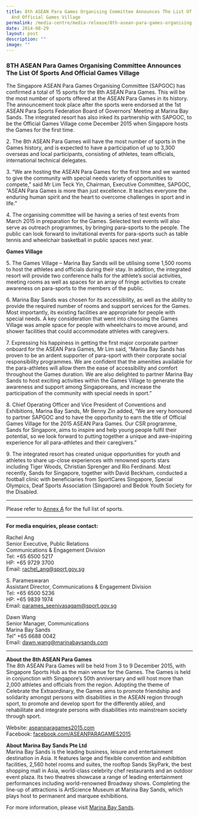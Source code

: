 ```yaml
---
title: 8th ASEAN Para Games Organising Committee Announces The List Of Sports
  And Official Games Village
permalink: /media-centre/media-release/8th-asean-para-games-organising-committee-announces-the-list-of-sports/
date: 2014-08-29
layout: post
description: ""
image: ""
---
```

### **8TH ASEAN Para Games Organising Committee Announces The List Of Sports And Official Games Village**

The Singapore ASEAN Para Games Organising Committee (SAPGOC) has confirmed a total of 15 sports for the 8th ASEAN Para Games. This will be the most number of sports offered at the ASEAN Para Games in its history. The announcement took place after the sports were endorsed at the 1st ASEAN Para Sports Federation Board of Governors’ Meeting at Marina Bay Sands. The integrated resort has also inked its partnership with SAPGOC, to be the Official Games Village come December 2015 when Singapore hosts the Games for the first time. 

2\. The 8th ASEAN Para Games will have the most number of sports in the Games history, and is expected to have a participation of up to 3,300 overseas and local participants, consisting of athletes, team officials, international technical delegates.

3\. “We are hosting the ASEAN Para Games for the first time and we wanted to give the community with special needs variety of opportunities to compete,” said Mr Lim Teck Yin, Chairman, Executive Committee, SAPGOC, “ASEAN Para Games is more than just excellence. It teaches everyone the enduring human spirit and the heart to overcome challenges in sport and in life.”

4\. The organising committee will be having a series of test events from March 2015 in preparation for the Games. Selected test events will also serve as outreach programmes, by bringing para-sports to the people. The public can look forward to invitational events for para-sports such as table tennis and wheelchair basketball in public spaces next year.

**Games Village**

5\. The Games Village – Marina Bay Sands will be utilising some 1,500 rooms to host the athletes and officials during their stay. In addition, the integrated resort will provide two conference halls for the athlete’s social activities, meeting rooms as well as spaces for an array of fringe activities to create awareness on para-sports to the members of the public.

6\. Marina Bay Sands was chosen for its accessibility, as well as the ability to provide the required number of rooms and support services for the Games. Most importantly, its existing facilities are appropriate for people with special needs. A key consideration that went into choosing the Games Village was ample space for people with wheelchairs to move around, and shower facilities that could accommodate athletes with caregivers.

7\. Expressing his happiness in getting the first major corporate partner onboard for the ASEAN Para Games, Mr Lim said, “Marina Bay Sands has proven to be an ardent supporter of para-sport with their corporate social responsibility programmes. We are confident that the amenities available for the para-athletes will allow them the ease of accessibility and comfort throughout the Games duration. We are also delighted to partner Marina Bay Sands to host exciting activities within the Games Village to generate the awareness and support among Singaporeans, and increase the participation of the community with special needs in sport.”

8\. Chief Operating Officer and Vice President of Conventions and Exhibitions, Marina Bay Sands, Mr Benny Zin added, “We are very honoured to partner SAPGOC and to have the opportunity to earn the title of Official Games Village for the 2015 ASEAN Para Games. Our CSR programme, Sands for Singapore, aims to inspire and help young people fulfil their potential, so we look forward to putting together a unique and awe-inspiring experience for all para-athletes and their caregivers.”

9\. The integrated resort has created unique opportunities for youth and athletes to share up-close experiences with renowned sports stars including Tiger Woods, Christian Sprenger and Rio Ferdinand. Most recently, Sands for Singapore, together with David Beckham, conducted a football clinic with beneficiaries from SportCares Singapore, Special Olympics, Deaf Sports Association (Singapore) and Bedok Youth Society for the Disabled.

---

Please refer to [Annex A](/files/Media%20Centre/Media%20Release/2014/August/8th%20APG%20ANNEX%20A%20%20List%20of%20Sports.pdf) for the full list of sports.

---

**For media enquiries, please contact:**
<br>

Rachel Ang<br>
Senior Executive, Public Relations<br>
Communications & Engagement Division<br>
Tel: +65 6500 5217<br>
HP: +65 9729 3700<br>
Email: [rachel_ang@sport.gov.sg](mailto:rachel_ang@sport.gov.sg)

S. Parameswaran<br>
Assistant Director, Communications & Engagement Division<br>
Tel: +65 6500 5236<br>
HP: +65 9839 1974<br>
Email: [parames_seenivasagam@sport.gov.sg](mailto:parames_seenivasagam@sport.gov.sg)

Dawn Wang<br>
Senior Manager, Communications<br>
Marina Bay Sands<br>
Tel” +65 6688 0042<br>
Email: [dawn.wang@marinabaysands.com](mailto:dawn.wang@marinabaysands.com)

---

**About the 8th ASEAN Para Games**<br>
The 8th ASEAN Para Games will be held from 3 to 9 December 2015, with Singapore Sports Hub as the main venue for the Games. The Games is held in conjunction with Singapore’s 50th anniversary and will host more than 2,000 athletes and officials from the region. Adopting the theme of Celebrate the Extraordinary, the Games aims to promote friendship and solidarity amongst persons with disabilities in the ASEAN region through sport, to promote and develop sport for the differently abled, and rehabilitate and integrate persons with disabilities into mainstream society through sport.

Website: [aseanparagames2015.com](http://www.aseanparagames2015.com)<br>
Facebook: [facebook.com/ASEANPARAGAMES2015](http://www.facebook.com/ASEANPARAGAMES2015)

**About Marina Bay Sands Pte Ltd**<br>
Marina Bay Sands is the leading business, leisure and entertainment destination in Asia. It features large and flexible convention and exhibition facilities, 2,560 hotel rooms and suites, the rooftop Sands SkyPark, the best shopping mall in Asia, world-class celebrity chef restaurants and an outdoor event plaza. Its two theatres showcase a range of leading entertainment performances including world-renowned Broadway shows. Completing the line-up of attractions is ArtScience Museum at Marina Bay Sands, which plays host to permanent and marquee exhibitions.

For more information, please visit [Marina Bay Sands](www.marinabaysands.com).